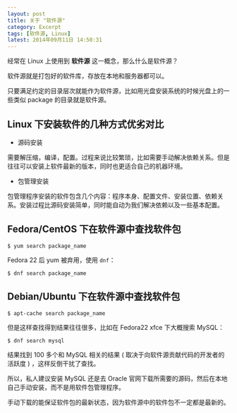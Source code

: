 ```yaml
---
layout: post
title: 关于 "软件源"
category: Excerpt
tags: [软件源, Linux]
latest: 2014年09月11日 14:50:31
---
```


经常在 Linux 上使用到 **软件源** 这一概念，那么什么是软件源？

软件源就是打包好的软件库，存放在本地和服务器都可以。

只要满足约定的目录层次就能作为软件源，比如用光盘安装系统的时候光盘上的一些类似 package 的目录就是软件源。

Linux 下安装软件的几种方式优劣对比
-

- 源码安装

需要解压缩，编译，配置。过程来说比较繁琐，比如需要手动解决依赖关系。但是往往可以安装上软件最新的版本，同时也更适合自己的机器环境。

- 包管理安装

包管理程序安装的软件包含几个内容：程序本身、配置文件、安装位置、依赖关系。安装过程比源码安装简单，同时能自动为我们解决依赖以及一些基本配置。

Fedora/CentOS 下在软件源中查找软件包
-

```
$ yum search package_name
```

Fedora 22 后 yum 被弃用，使用 `dnf`：

```
$ dnf search package_name
```

Debian/Ubuntu 下在软件源中查找软件包
-

```
$ apt-cache search package_name
```

但是这样查找得到结果往往很多，比如在 Fedora22 xfce 下大概搜索 MySQL：

```
$ dnf search mysql
```

结果找到 100 多个和 MySQL 相关的结果 ( 取决于向软件源贡献代码的开发者的活跃度 ) ，这样反倒干扰了查找。

所以，私人建议安装 MySQL 还是去 Oracle 官网下载所需要的源码，然后在本地自己手动安装，而不是用软件包管理程序。

手动下载的能保证软件包的最新状态，因为软件源中的软件包不一定都是最新的。
